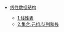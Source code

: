 - [线性数据结构](线性数据结构/README.md)

  - [1.线性表](线性数据结构/1.线性表.md)
  - [2.集合,元组,队列和栈](线性数据结构/2.集合,元组,队列和栈.md)

